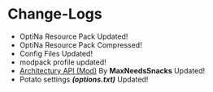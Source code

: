 # Change-Logs
- OptiNa Resource Pack Updated!
- OptiNa Resource Pack Compressed!
- Config Files Updated! 
- modpack profile updated!
- [Architectury API (Mod)](https://modrinth.com/mod/architectury-api) By **MaxNeedsSnacks**  Updated!
- Potato settings **_(options.txt)_** Updated!

